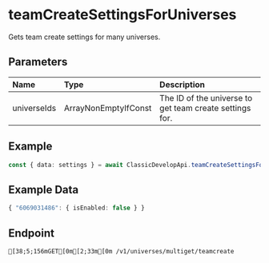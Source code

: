 
# teamCreateSettingsForUniverses
Gets team create settings for many universes.


## Parameters
| Name        | Type                             | Description                                             |
| :---------- | :------------------------------- | :------------------------------------------------------ |
| universeIds | ArrayNonEmptyIfConst<UniverseId> | The ID of the universe to get team create settings for. |



## Example
```ts copy showLineNumbers
const { data: settings } = await ClassicDevelopApi.teamCreateSettingsForUniverses({ universeIds: [6069031486] }); 
```


## Example Data
```ts copy showLineNumbers
{ "6069031486": { isEnabled: false } } 
```


## Endpoint
```ansi
[38;5;156mGET[0m[2;33m[0m /v1/universes/multiget/teamcreate
```
  